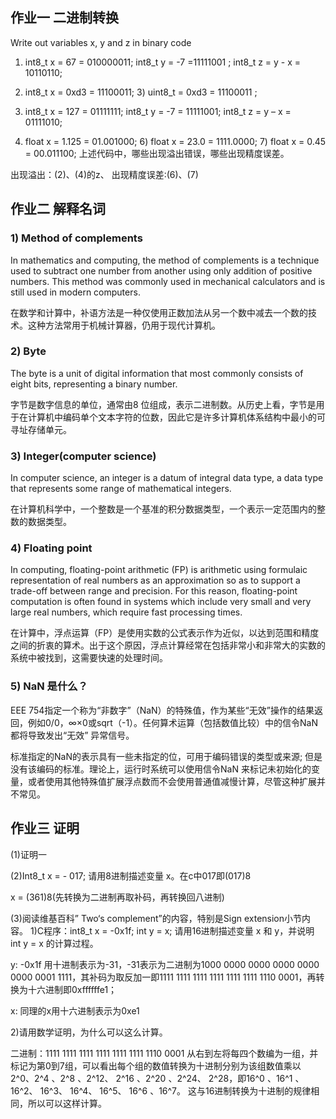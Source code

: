 ## 作业一  二进制转换
Write out variables  x, y and z in binary code 
1) int8_t x = 67 = 010000011;    int8_t y = -7 =11111001 ;   int8_t z = y - x = 10110110; 

2) int8_t x = 0xd3 = 11100011;    3) uint8_t = 0xd3 = 11100011 ;
4) int8_t x = 127 = 01111111;  int8_t y = -7 = 11111001;   int8_t z = y – x = 01111010;
5) float x = 1.125 = 01.001000;  6) float x = 23.0 = 1111.0000;  7) float x = 0.45 = 00.011100;
上述代码中，哪些出现溢出错误，哪些出现精度误差。

出现溢出：(2)、(4)的z、          出现精度误差:(6)、(7)
## 作业二  解释名词
### 1) Method of complements
In mathematics and computing, the method of complements is a technique used to subtract one number from another using only addition of positive numbers. This method was commonly used in mechanical calculators and is still used in modern computers.

在数学和计算中，补语方法是一种仅使用正数加法从另一个数中减去一个数的技术。这种方法常用于机械计算器，仍用于现代计算机。
### 2) Byte
The byte is a unit of digital information that most commonly consists of eight bits, representing a binary number. 

字节是数字信息的单位，通常由8 位组成，表示二进制数。从历史上看，字节是用于在计算机中编码单个文本字符的位数，因此它是许多计算机体系结构中最小的可寻址存储单元。
### 3) Integer(computer science)
In computer science, an integer is a datum of integral data type, a data type that represents some range of mathematical integers.

在计算机科学中，一个整数是一个基准的积分数据类型，一个表示一定范围内的整数的数据类型。
### 4) Floating point
In computing, floating-point arithmetic (FP) is arithmetic using formulaic representation of real numbers as an approximation so as to support a trade-off between range and precision. For this reason, floating-point computation is often found in systems which include very small and very large real numbers, which require fast processing times. 

在计算中，浮点运算（FP）是使用实数的公式表示作为近似，以达到范围和精度之间的折衷的算术。出于这个原因，浮点计算经常在包括非常小和非常大的实数的系统中被找到，这需要快速的处理时间。

### 5)  NaN 是什么？
EEE 754指定一个称为“非数字”（NaN）的特殊值，作为某些“无效”操作的结果返回，例如0/0，∞×0或sqrt（-1）。任何算术运算（包括数值比较）中的信令NaN都将导致发出“无效” 异常信号。

标准指定的NaN的表示具有一些未指定的位，可用于编码错误的类型或来源; 但是没有该编码的标准。理论上，运行时系统可以使用信令NaN 来标记未初始化的变量，或者使用其他特殊值扩展浮点数而不会使用普通值减慢计算，尽管这种扩展并不常见。

## 作业三 证明
(1)证明一


(2)Int8_t x = - 017; 请用8进制描述变量 x。在c中017即(017)8


x = (361)8(先转换为二进制再取补码，再转换回八进制)

(3)阅读维基百科” Two‘s complement”的内容，特别是Sign extension小节内容。 1)C程序：int8_t  x = -0x1f;  int y = x;  请用16进制描述变量 x 和 y，并说明 int y = x 的计算过程。

y:   -0x1f 用十进制表示为-31，-31表示为二进制为1000 0000 0000 0000 0000 0000 0001 1111，其补码为取反加一即1111 1111 1111 1111 1111 1111 1110 0001，再转换为十六进制即0xffffffe1；

x:    同理的x用十六进制表示为0xe1


2)请用数学证明，为什么可以这么计算。

二进制：1111 1111 1111 1111 1111 1111 1110 0001
从右到左将每四个数编为一组，并标记为第0到7组，可以看出每个组的数值转换为十进制分别为该组数值乘以 2^0、2^4 、2^8 、2^12、 2^16 、2^20 、2^24、 2^28，即16^0 、16^1 、16^2、 16^3、 16^4、 16^5、 16^6 、16^7。
这与16进制转换为十进制的规律相同，所以可以这样计算。




